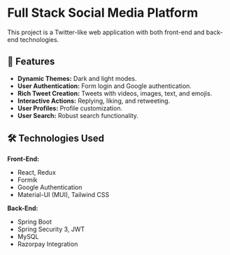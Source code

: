 # Full Stack Social Media Platform 

This project is a Twitter-like web application with both front-end and back-end technologies.

## 🌟 Features

- **Dynamic Themes:** Dark and light modes.
- **User Authentication:** Form login and Google authentication.
- **Rich Tweet Creation:** Tweets with videos, images, text, and emojis.
- **Interactive Actions:** Replying, liking, and retweeting.
- **User Profiles:** Profile customization.
- **User Search:** Robust search functionality.

## 🛠️ Technologies Used

**Front-End:**
- React, Redux
- Formik
- Google Authentication
- Material-UI (MUI), Tailwind CSS

**Back-End:**
- Spring Boot
- Spring Security 3, JWT
- MySQL
- Razorpay Integration
